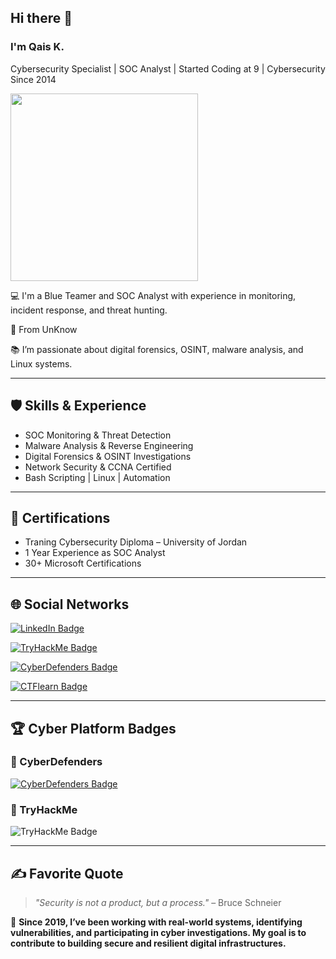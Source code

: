 ## Hi there 👋

### I'm Qais K.

Cybersecurity Specialist | SOC Analyst | Started Coding at 9 | Cybersecurity Since 2014

<img src="https://media.giphy.com/media/3oEjHWpiVIOGXT5l9m/giphy.gif" width="300">

:computer: I'm a Blue Teamer and SOC Analyst with experience in monitoring, incident response, and threat hunting.

:house_with_garden: From UnKnow 

:books: I’m passionate about digital forensics, OSINT, malware analysis, and Linux systems.

---

## 🛡️ Skills & Experience
- SOC Monitoring & Threat Detection
- Malware Analysis & Reverse Engineering
- Digital Forensics & OSINT Investigations
- Network Security & CCNA Certified
- Bash Scripting | Linux | Automation

---

## 🧠 Certifications
- Traning Cybersecurity Diploma – University of Jordan
- 1 Year Experience as SOC Analyst
- 30+ Microsoft Certifications

---

## 🌐 Social Networks
[![LinkedIn Badge](https://img.shields.io/badge/-LinkedIn-blue?style=flat-square&logo=Linkedin&logoColor=white&link=https://www.linkedin.com/in/qais-kabha)](https://www.linkedin.com/in/qais-kabha)

[![TryHackMe Badge](https://img.shields.io/badge/-TryHackMe-red?style=flat-square&logo=tryhackme&logoColor=white&link=https://tryhackme.com/p/IF5M)](https://tryhackme.com/p/IF5M)

[![CyberDefenders Badge](https://img.shields.io/badge/-CyberDefenders-0f0f0f?style=flat-square&logo=google-chrome&logoColor=white&link=https://cyberdefenders.org/p/IF5M)](https://cyberdefenders.org/p/IF5M)

[![CTFlearn Badge](https://img.shields.io/badge/-CTFlearn-000000?style=flat-square&logo=github&logoColor=white&link=https://ctflearn.com/user/IF5M)](https://ctflearn.com/user/IF5M)

---

## 🏆 Cyber Platform Badges
### 🔹 CyberDefenders
[![CyberDefenders Badge](https://cyberdefenders.org/img/logo.svg)](https://cyberdefenders.org/p/IF5M)

### 🔹 TryHackMe
<img src="https://tryhackme-badges.s3.amazonaws.com/IF5M.png" alt="TryHackMe Badge" />

---

## ✍️ Favorite Quote
> *"Security is not a product, but a process."* – Bruce Schneier

📌 **Since 2019, I’ve been working with real-world systems, identifying vulnerabilities, and participating in cyber investigations. My goal is to contribute to building secure and resilient digital infrastructures.**
